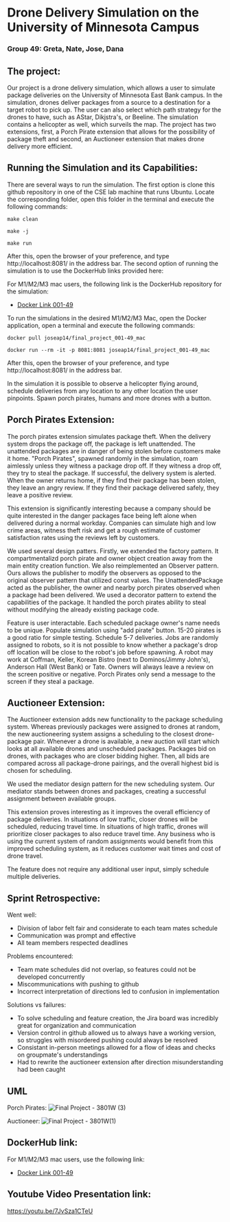 # Drone Delivery Simulation on the University of Minnesota Campus
### Group 49: Greta, Nate, Jose, Dana

## The project:
Our project is a drone delivery simulation, which allows a user to simulate package deliveries on the University of Minnesota East Bank campus. In the simulation, drones deliver packages from a source to a destination for a target robot to pick up. The user can also select which path strategy for the drones to have, such as AStar, Dikjstra's, or Beeline. The simulation contains a helicopter as well, which surveils the map. The project has two extensions, first, a Porch Pirate extension that allows for the possibility of package theft and second, an Auctioneer extension that makes drone delivery more efficient.

## Running the Simulation and its Capabilities: 

There are several ways to run the simulation. The first option is clone this github repository in one of the CSE lab machine that runs Ubuntu. Locate the corresponding folder, open this folder in the terminal and execute the following commands:
```
make clean
```
```
make -j
```
```
make run
```
After this, open the browser of your preference, and type http://localhost:8081/ in the address bar. The second option of running the simulation is to use the DockerHub links provided here:

For M1/M2/M3 mac users, the following link is the DockerHub repository for the simulation:
- [Docker Link 001-49](https://hub.docker.com/repository/docker/joseap14/final_project_001-49_mac/general)

To run the simulations in the desired M1/M2/M3 Mac, open the Docker application, open a terminal and execute the following commands: 
```
docker pull joseap14/final_project_001-49_mac
```
```
docker run --rm -it -p 8081:8081 joseap14/final_project_001-49_mac
```
After this, open the browser of your preference, and type http://localhost:8081/ in the address bar. 

In the simulation it is possible to observe a helicopter flying around, schedule deliveries from any location to any other location the user pinpoints. Spawn porch pirates, humans and more drones with a button. 

## Porch Pirates Extension:

The porch pirates extension simulates package theft. When the delivery system drops the package off, the package is left unattended. The unattended packages are in danger of being stolen before customers make it home. "Porch Pirates", spawned randomly in the simulation, roam aimlessly unless they witness a package drop off. If they witness a drop off, they try to steal the package. If successful, the delivery system is alerted. When the owner returns home, if they find their package has been stolen, they leave an angry review. If they find their package delivered safely, they leave a positive review.  

This extension is significantly interesting because a company should be quite interested in the danger packages face being left alone when delivered during a normal workday. Companies can simulate high and low crime areas, witness theft risk and get a rough estimate of customer satisfaction rates using the reviews left by customers. 

We used several design patters. Firstly, we extended the factory pattern. It compartmentalizd porch pirate and owner object creation away from the main entity creation function. We also reimplemented an Observer pattern. Ours allows the publisher to modify the observers as opposed to the original observer pattern that utilized const values. The UnattendedPackage acted as the publisher,  the owner and nearby porch pirates observed when a package had been delivered. We used a decorator pattern to extend the capabilities of the package. It handled the porch pirates ability to steal without modifying the already existing package code.

Feature is user interactable. Each scheduled package owner's name needs to be unique. Populate simulation using "add pirate" button. 15-20 pirates is a good ratio for simple testing. Schedule 5-7 deliveries. Jobs are randomly assigned to robots, so it is not possible to know whether a package's drop off location will be close to the robot's job before spawning. A robot may work at Coffman, Keller, Korean Bistro (next to Dominos/Jimmy John's), Anderson Hall (West Bank) or Tate. Owners will always leave a review on the screen positive or negative. Porch Pirates only send a message to the screen if they steal a package.

## Auctioneer Extension:

The Auctioneer extension adds new functionality to the package scheduling system. Whereas previously packages were assigned to drones at random, the new auctioneering system assigns a scheduling to the closest drone-package pair. Whenever a drone is available, a new auction will start which looks at all available drones and unscheduled packages. Packages bid on drones, with packages who are closer bidding higher. Then, all bids are compared across all package-drone pairings, and the overall highest bid is chosen for scheduling. 

We used the mediator design pattern for the new scheduling system. Our mediator stands between drones and packages, creating a successful assignment between available groups. 

This extension proves interesting as it improves the overall efficiency of package deliveries. In situations of low traffic, closer drones will be scheduled, reducing travel time. In situations of high traffic, drones will prioritize closer packages to also reduce travel time. Any business who is using the current system of random assignments would benefit from this improved scheduling system, as it reduces customer wait times and cost of drone travel.

The feature does not require any additional user input, simply schedule multiple deliveries. 

## Sprint Retrospective:
Went well:
- Division of labor felt fair and considerate to each team mates schedule
- Communication was prompt and effective
- All team members respected deadlines

Problems encountered:
- Team mate schedules did not overlap, so features could not be developed concurrently
- Miscommunications with pushing to github
- Incorrect interpretation of directions led to confusion in implementation

Solutions vs failures:
- To solve scheduling and feature creation, the Jira board was incredibly great for organization and communication
- Version control in github allowed us to always have a working version, so struggles with misordered pushing could always be resolved
- Consistant in-person meetings allowed for a flow of ideas and checks on groupmate's understandings
- Had to rewrite the auctioneer extension after direction misunderstanding had been caught

## UML
Porch Pirates:
![Final Project - 3801W (3)](readmePhotos/porchUML.png)


Auctioneer:
![Final Project - 3801W(1)](readmePhotos/auctUML.png)

## DockerHub link:
For M1/M2/M3 mac users, use the following link:
- [Docker Link 001-49](https://hub.docker.com/repository/docker/joseap14/final_project_001-49_mac/general)


## Youtube Video Presentation link:
https://youtu.be/7JvSza1CTeU
